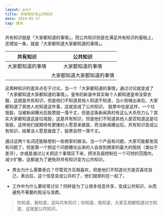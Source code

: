 ```yaml
---
layout: post
title: 共有知识与公共知识
date: 2019-05-27
tag: 成长
---
```


共有知识就是「大家都知道的事情」，而公共知识则是在满足共有知识的基础上，还增加一条，就是「大家都知道大家都知道的事情」。

|  共有知识  |  公共知识 |
| :---: | :---: |
|  大家都知道的事情  |  大家都知道的事情  |
|    |  大家都知道大家都知道的事情 |

这两种知识的差异点在于讨论，当一个「大家都知道的事情」通过讨论就变成了「大家都知道大家都知道的事情」。皇帝的新装中其实每个人都知道皇帝没穿衣服，这就是共有知识，但是他们不知道其他人知道不知道，当小孩喊出来后，大家都知道了其他人也知道这件事，这就变成了公共知识。 股票中也是这样，一个垃圾股，当被新闻曝光后股票就一落千丈，但是这条新闻真的有这么大杀伤力么？其实大家都知道这是垃圾股，这是共有知识，但是他们不知道其他人是否知道这是垃圾股，这样他们就期待有更傻的人愿意来接盘，而当新闻爆出后，共有知识变成公有知识，结果没人愿意接盘了，股票自然一落千丈。

通过这两个名词还能联想到一些商家的做法。当一个产品有问题，大家可能都发现有问题了，但是第一个把这个问题曝光出来的人会收到商家的最大的阻挠（类似于差评），亦或是通过公关把这个事情压下来，把涉及面控制在一个可控的范围内，减少扩散，这都是为了避免将共有知识变为公共知识。

- 男女为什么需要表白？尽管双方互相喜欢，但是他们不知道对方是否喜欢自己，表白后，这个信息变成公共的了，他们就顺利在一起了。

- 工作中为什么要经常讨论？同样是为了让很多信息共享，变成公共知识，从而避免不需要的假设与浪费。

> 你知道，我知道，这叫共有知识；你知道，我知道，大家互相都知道对方知道，这就是公共知识。

